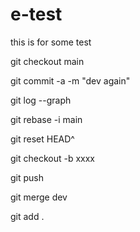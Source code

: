 # e-test
this is for some test


git checkout main

git commit -a -m "dev again"

git log --graph 

git rebase -i main 

git reset HEAD^

git checkout -b xxxx

git push

git merge dev

git add .
